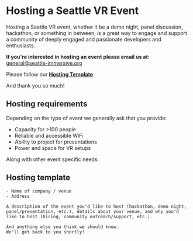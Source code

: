 # Hosting a Seattle VR Event

Hosting a Seattle VR event, whether it be a demo night, panel discussion, hackathon, or something in between, is a great way to engage and support a community of deeply engaged and passionate developers and enthusiasts.

**If you're interested in hosting an event please email us at:** general@seattle-immersive.org

Please follow our **[Hosting Template](#hosting-template)**

And thank you so much!

## Hosting requirements
Depending on the type of event we generally ask that you provide:
- Capacity for >100 people
- Reliable and accessible WiFi
- Ability to project for presentations
- Power and space for VR setups

Along with other event specific needs.

## Hosting template
```
- Name of company / venue
- Address

A description of the event you'd like to host (hackathon, demo night, panel/presentation, etc.), details about your venue, and why you'd like to host (hiring, community outreach/support, etc.). 

And anything else you think we should know. 
We'll get back to you shortly!
```